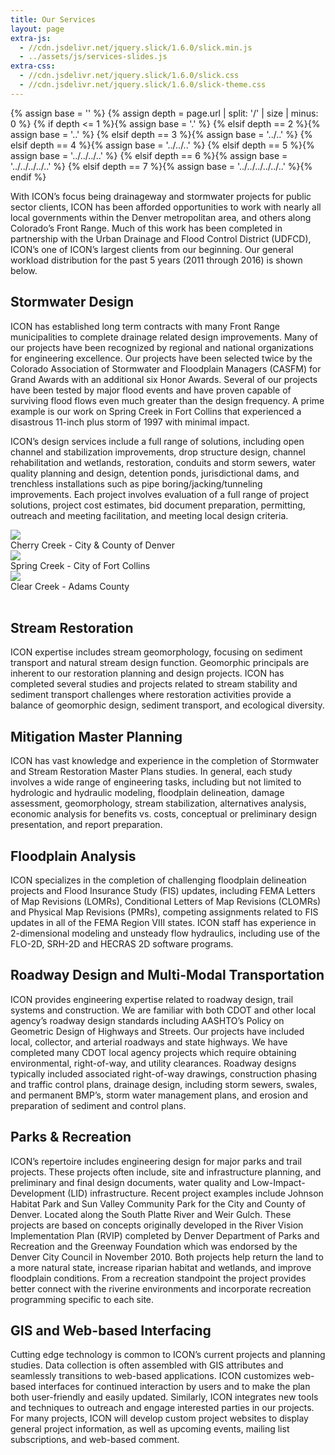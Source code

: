 ```yaml
---
title: Our Services
layout: page
extra-js:
  - //cdn.jsdelivr.net/jquery.slick/1.6.0/slick.min.js
  - ../assets/js/services-slides.js
extra-css:
  - //cdn.jsdelivr.net/jquery.slick/1.6.0/slick.css
  - //cdn.jsdelivr.net/jquery.slick/1.6.0/slick-theme.css
---
```


{% assign base = '' %}
{% assign depth = page.url | split: '/' | size | minus: 0 %}
{% if    depth <= 1 %}{% assign base = '.' %}
{% elsif depth == 2 %}{% assign base = '..' %}
{% elsif depth == 3 %}{% assign base = '../..' %}
{% elsif depth == 4 %}{% assign base = '../../..' %}
{% elsif depth == 5 %}{% assign base = '../../../..' %}
{% elsif depth == 6 %}{% assign base = '../../../../..' %}
{% elsif depth == 7 %}{% assign base = '../../../../../..' %}{% endif %}

With ICON’s focus being drainageway and stormwater projects for public sector
clients, ICON has been afforded opportunities to work with nearly all local
governments within the Denver metropolitan area, and others along Colorado’s
Front Range.   Much of this work has been completed in partnership with the
Urban Drainage and Flood Control District (UDFCD), ICON’s one of ICON’s largest
clients from our beginning.  Our general workload distribution for the past 5
years (2011 through 2016) is shown below.

## Stormwater Design

ICON has established long term contracts with many Front Range municipalities to
complete drainage related design improvements. Many of our projects have been
recognized by regional and national organizations for engineering excellence.
Our projects have been selected twice by the Colorado Association of Stormwater
and Floodplain Managers (CASFM) for Grand Awards with an additional six Honor
Awards. Several of our projects have been tested by major flood events and have
proven capable of surviving flood flows even much greater than the design
frequency. A prime example is our work on Spring Creek in Fort Collins that
experienced a disastrous 11-inch plus storm of 1997 with minimal impact.

ICON’s design services include a full range of solutions, including open channel
and stabilization improvements, drop structure design, channel rehabilitation
and wetlands, restoration, conduits and storm sewers, water quality planning and
design, detention ponds, jurisdictional dams, and trenchless installations such
as pipe boring/jacking/tunneling improvements. Each project involves evaluation
of a full range of project solutions, project cost estimates, bid document
preparation, permitting, outreach and meeting facilitation, and meeting local
design criteria.

<div class="row">
<div class="8u -2u 12u$(small)">
<div class="sd-slides">
<div class="image fit slide">
<img src="{{base}}/images/sd-cherry-creek.jpg">
<div class="slide_caption">Cherry Creek - City & County of Denver</div>
</div>
<div class="image fit slide">
<img src="{{base}}/images/sd-spring-creek.jpg">
<div class="slide_caption">Spring Creek - City of Fort Collins</div>
</div>
<div class="image fit slide">
<img src="{{base}}/images/sd-clear-creek.jpg">
<div class="slide_caption">Clear Creek - Adams County</div>
</div>
</div>
</div>
</div>
<br />

## Stream Restoration

ICON expertise includes stream geomorphology, focusing on sediment transport and
natural stream design function.  Geomorphic principals are inherent to our
restoration planning and design projects.  ICON has completed several studies
and projects related to stream stability and sediment transport challenges where
restoration activities provide a balance of geomorphic design, sediment
transport, and ecological diversity.



## Mitigation Master Planning

ICON has vast knowledge and experience in the completion of Stormwater and
Stream Restoration Master Plans studies. In general, each study involves a wide
range of engineering tasks, including but not limited to hydrologic and
hydraulic modeling, floodplain delineation, damage assessment, geomorphology,
stream stabilization, alternatives analysis, economic analysis for benefits vs.
costs, conceptual or preliminary design presentation, and report preparation.




## Floodplain Analysis

ICON specializes in the completion of challenging floodplain delineation
projects and Flood Insurance Study (FIS) updates, including FEMA Letters of Map
Revisions (LOMRs), Conditional Letters of Map Revisions (CLOMRs) and Physical
Map Revisions (PMRs), competing assignments related to FIS updates in all of the
FEMA Region VIII states. ICON staff has experience in 2-dimensional modeling and
unsteady flow hydraulics, including use of the FLO-2D, SRH-2D and HECRAS 2D
software programs.



## Roadway Design and Multi-Modal Transportation

ICON provides engineering expertise related to roadway design, trail systems and
construction. We are familiar with both CDOT and other local agency’s roadway
design standards including AASHTO’s Policy on Geometric Design of Highways and
Streets. Our projects have included local, collector, and arterial roadways and
state highways. We have completed many CDOT local agency projects which require
obtaining environmental, right-of-way, and utility clearances. Roadway designs
typically included associated right-of-way drawings, construction phasing and
traffic control plans, drainage design, including storm sewers, swales, and
permanent BMP’s, storm water management plans, and erosion and preparation of
sediment and control plans.




## Parks & Recreation

ICON’s repertoire includes engineering design for major parks and trail
projects.  These projects often include, site and infrastructure planning, and
preliminary and final design documents, water quality and Low-Impact-Development
(LID) infrastructure.  Recent project examples include Johnson Habitat Park and
Sun Valley Community Park for the City and County of Denver.  Located along the
South Platte River and Weir Gulch. These projects are based on concepts
originally developed in the River Vision Implementation Plan (RVIP) completed by
Denver Department of Parks and Recreation and the Greenway Foundation which was
endorsed by the Denver City Council in November 2010. Both projects help return
the land to a more natural state, increase riparian habitat and wetlands, and
improve floodplain conditions. From a recreation standpoint the project provides
better connect with the riverine environments and incorporate recreation
programming specific to each site.  




## GIS and Web-based Interfacing

Cutting edge technology is common to ICON’s current projects and planning
studies. Data collection is often assembled with GIS attributes and seamlessly
transitions to web-based applications. ICON customizes web-based interfaces for
continued interaction by users and to make the plan both user-friendly and
easily updated. Similarly, ICON integrates new tools and techniques to outreach
and engage interested parties in our projects. For many projects, ICON will
develop custom project websites to display general project information, as well
as upcoming events, mailing list subscriptions, and web-based comment.
